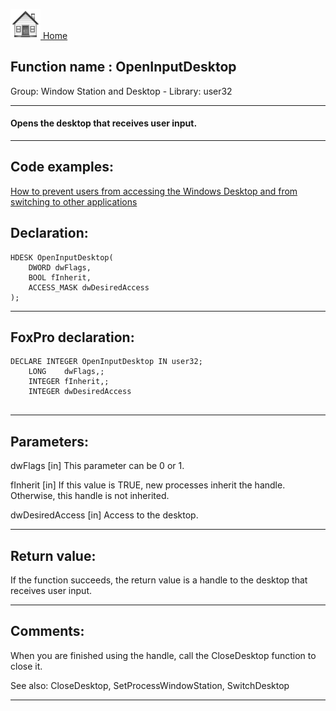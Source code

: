 [<img src="../../images/home.png"> Home ](https://github.com/VFPX/Win32API)  

## Function name : OpenInputDesktop
Group: Window Station and Desktop - Library: user32    
***  


#### Opens the desktop that receives user input.

***  


## Code examples:
[How to prevent users from accessing the Windows Desktop and from switching to other applications](../../samples/sample_492.md)  

## Declaration:
```foxpro  
HDESK OpenInputDesktop(
	DWORD dwFlags,
	BOOL fInherit,
	ACCESS_MASK dwDesiredAccess
);  
```  
***  


## FoxPro declaration:
```foxpro  
DECLARE INTEGER OpenInputDesktop IN user32;
	LONG    dwFlags,;
	INTEGER fInherit,;
	INTEGER dwDesiredAccess
  
```  
***  


## Parameters:
dwFlags 
[in] This parameter can be 0 or 1.

fInherit 
[in] If this value is TRUE, new processes inherit the handle. Otherwise, this handle is not inherited. 

dwDesiredAccess 
[in] Access to the desktop.  
***  


## Return value:
If the function succeeds, the return value is a handle to the desktop that receives user input.  
***  


## Comments:
When you are finished using the handle, call the CloseDesktop function to close it.  
  
See also: CloseDesktop, SetProcessWindowStation, SwitchDesktop  
  
***  

